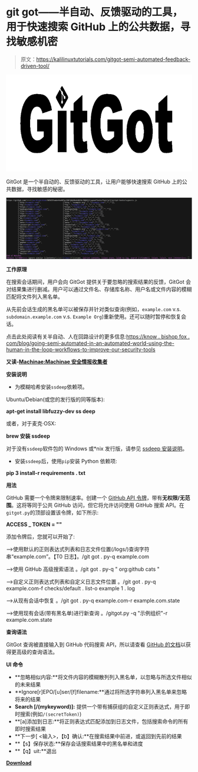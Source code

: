 # git got——半自动、反馈驱动的工具，用于快速搜索 GitHub 上的公共数据，寻找敏感机密

> 原文：<https://kalilinuxtutorials.com/gitgot-semi-automated-feedback-driven-tool/>

[![GitGot – Semi-Automated, Feedback-Driven Tool To Rapidly Search Through Troves Of Public Data On GitHub For Sensitive Secrets](img/39a77a7e65e9e3886a8347ed03bf0943.png "GitGot – Semi-Automated, Feedback-Driven Tool To Rapidly Search Through Troves Of Public Data On GitHub For Sensitive Secrets")](https://1.bp.blogspot.com/-GYkAT1wTjHw/XTWCq7aUKPI/AAAAAAAABfQ/vm9Bt9UcK6Q8pQsizU4KExniJZNcLLh4QCLcBGAs/s1600/GitGot%25281%2529.png)

GitGot 是一个半自动的、反馈驱动的工具，让用户能够快速搜索 GitHub 上的公共数据，寻找敏感的秘密。

![](img/33ee5d7cee5e4fd155bf7432388c5907.png)

**工作原理**

在搜索会话期间，用户会向 GitGot 提供关于要忽略的搜索结果的反馈，GitGot 会对结果集进行删减。用户可以通过文件名、存储库名称、用户名或文件内容的模糊匹配将文件列入黑名单。

从先前会话生成的黑名单可以被保存并针对类似查询(例如，`example.com` v.s. `subdomain.example.com` v.s. `Example Org`)重新使用。还可以随时暂停和恢复会话。

点击此处阅读有关半自动、人在回路设计的更多信息:[https://know . bishop fox . com/blog/going-semi-automated-in-an-automated-world-using-the-human-in-the-loop-workflows-to-improve-our-security-tools](https://know.bishopfox.com/blog/going-semi-automated-in-an-automated-world-using-human-in-the-loop-workflows-to-improve-our-security-tools)

**又读-[Machinae:Machinae 安全情报收集者](https://kalilinuxtutorials.com/machinae-security-intelligence-collector/)**

**安装说明**

*   为模糊哈希安装`ssdeep`依赖项。

Ubuntu/Debian(或您的发行版的同等版本):

**apt-get install libfuzzy-dev ss deep**

或者，对于麦克·OSX:

**brew 安装 ssdeep**

对于没有`ssdeep`软件包的 Windows 或*nix 发行版，请参见 [ssdeep 安装说明](https://ssdeep-project.github.io/ssdeep/index.html)。

*   安装`ssdeep`后，使用`pip`安装 Python 依赖项:

**pip 3 install-r requirements . txt**

**用法**

GitHub 需要一个令牌来限制速率。创建一个 [GitHub API 令牌](https://github.com/settings/tokens)，带有**无权限/无范围**。这将等同于公共 GitHub 访问，但它将允许访问使用 GitHub 搜索 API。在`gitgot.py`的顶部设置该令牌，如下所示:

**ACCESS _ TOKEN = "<NO-PERMISSION-GITHUB-TOKEN-HERE>"**

添加令牌后，您就可以开始了:

–>使用默认的正则表达式列表和日志文件位置(/logs/)查询字符串“example.com”。【T0 日志】。/git got . py-q example.com

–>使用 GitHub 高级搜索语法
。/git got . py-q " org:github cats "

–>自定义正则表达式列表和自定义日志文件位置
。/git got . py-q example.com-f checks/default . list-o example 1 . log

–>从现有会话中恢复
。/git got . py-q example.com-r example.com.state

–>使用现有会话(带有黑名单)进行新查询
。/gitgot.py -q "示例组织"-r example.com.state

**查询语法**

GitGot 查询被直接输入到 GitHub 代码搜索 API，所以请查看 [GitHub 的文档](https://help.github.com/en/articles/searching-code)以获得更高级的查询语法。

**UI 命令**

*   **忽略相似内容:**将文件内容的模糊散列列入黑名单，以忽略与所选文件相似的未来结果
*   **Ignore[r]EPO/[u]ser/[f]filename:**通过将所选字符串列入黑名单来忽略将来的结果
*   **Search [/(mykeyword)]:** 提供一个带有捕获组的自定义正则表达式，用于即时搜索(例如`/(secretToken)`)
*   **[a]添加到日志:**将正则表达式匹配添加到日志文件，包括搜索命令的所有即时搜索结果
*   **下一步[ <输入>，【b】确认:**在搜索结果中前进，或返回到先前的结果
*   **【s】保存状态:**保存会话搜索结果中的黑名单和进度
*   **【q】uit:**退出

[**Download**](https://github.com/BishopFox/GitGot)